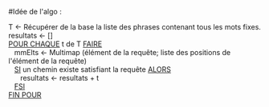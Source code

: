 #Idée de l'algo :

T <- Récupérer de la base la liste des phrases contenant tous les mots fixes.
resultats <- []<br />
<ins>POUR CHAQUE</ins> t de T <ins>FAIRE</ins><br />
&nbsp;&nbsp;&nbsp;mmElts <- Multimap (élément de la requête; liste des positions de l'élément de la requête)<br />
&nbsp;&nbsp;&nbsp;<ins>SI</ins> un chemin existe satisfiant la requête <ins>ALORS</ins><br />
&nbsp;&nbsp;&nbsp;&nbsp;&nbsp;&nbsp;resultats <- resultats + t<br />
&nbsp;&nbsp;&nbsp;<ins>FSI</ins><br />
<ins>FIN POUR</ins>
